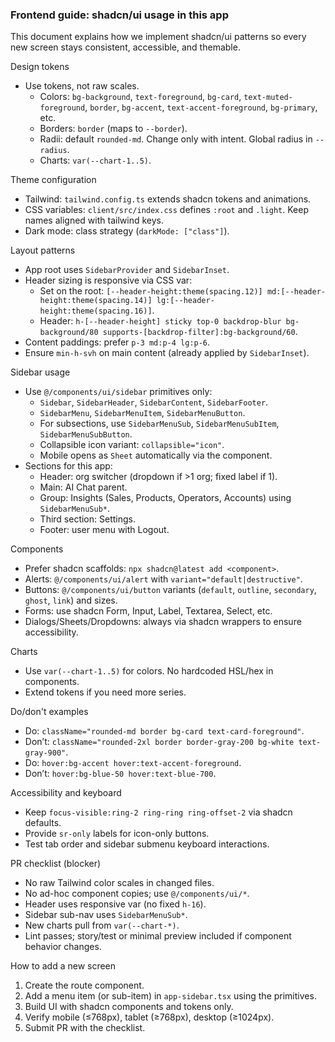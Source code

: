 ### Frontend guide: shadcn/ui usage in this app

This document explains how we implement shadcn/ui patterns so every new screen stays consistent, accessible, and themable.

Design tokens
- Use tokens, not raw scales.
  - Colors: `bg-background`, `text-foreground`, `bg-card`, `text-muted-foreground`, `border`, `bg-accent`, `text-accent-foreground`, `bg-primary`, etc.
  - Borders: `border` (maps to `--border`).
  - Radii: default `rounded-md`. Change only with intent. Global radius in `--radius`.
  - Charts: `var(--chart-1..5)`.

Theme configuration
- Tailwind: `tailwind.config.ts` extends shadcn tokens and animations.
- CSS variables: `client/src/index.css` defines `:root` and `.light`. Keep names aligned with tailwind keys.
- Dark mode: class strategy (`darkMode: ["class"]`).

Layout patterns
- App root uses `SidebarProvider` and `SidebarInset`.
- Header sizing is responsive via CSS var:
  - Set on the root: `[--header-height:theme(spacing.12)] md:[--header-height:theme(spacing.14)] lg:[--header-height:theme(spacing.16)]`.
  - Header: `h-[--header-height] sticky top-0 backdrop-blur bg-background/80 supports-[backdrop-filter]:bg-background/60`.
- Content paddings: prefer `p-3 md:p-4 lg:p-6`.
- Ensure `min-h-svh` on main content (already applied by `SidebarInset`).

Sidebar usage
- Use `@/components/ui/sidebar` primitives only:
  - `Sidebar`, `SidebarHeader`, `SidebarContent`, `SidebarFooter`.
  - `SidebarMenu`, `SidebarMenuItem`, `SidebarMenuButton`.
  - For subsections, use `SidebarMenuSub`, `SidebarMenuSubItem`, `SidebarMenuSubButton`.
  - Collapsible icon variant: `collapsible="icon"`.
  - Mobile opens as `Sheet` automatically via the component.
- Sections for this app:
  - Header: org switcher (dropdown if >1 org; fixed label if 1).
  - Main: AI Chat parent.
  - Group: Insights (Sales, Products, Operators, Accounts) using `SidebarMenuSub*`.
  - Third section: Settings.
  - Footer: user menu with Logout.

Components
- Prefer shadcn scaffolds: `npx shadcn@latest add <component>`.
- Alerts: `@/components/ui/alert` with `variant="default|destructive"`.
- Buttons: `@/components/ui/button` variants (`default`, `outline`, `secondary`, `ghost`, `link`) and sizes.
- Forms: use shadcn Form, Input, Label, Textarea, Select, etc.
- Dialogs/Sheets/Dropdowns: always via shadcn wrappers to ensure accessibility.

Charts
- Use `var(--chart-1..5)` for colors. No hardcoded HSL/hex in components.
- Extend tokens if you need more series.

Do/don't examples
- Do: `className="rounded-md border bg-card text-card-foreground"`.
- Don’t: `className="rounded-2xl border border-gray-200 bg-white text-gray-900"`.
- Do: `hover:bg-accent hover:text-accent-foreground`.
- Don’t: `hover:bg-blue-50 hover:text-blue-700`.

Accessibility and keyboard
- Keep `focus-visible:ring-2 ring-ring ring-offset-2` via shadcn defaults.
- Provide `sr-only` labels for icon-only buttons.
- Test tab order and sidebar submenu keyboard interactions.

PR checklist (blocker)
- No raw Tailwind color scales in changed files.
- No ad-hoc component copies; use `@/components/ui/*`.
- Header uses responsive var (no fixed `h-16`).
- Sidebar sub-nav uses `SidebarMenuSub*`.
- New charts pull from `var(--chart-*)`.
- Lint passes; story/test or minimal preview included if component behavior changes.

How to add a new screen
1) Create the route component.
2) Add a menu item (or sub-item) in `app-sidebar.tsx` using the primitives.
3) Build UI with shadcn components and tokens only.
4) Verify mobile (≤768px), tablet (≥768px), desktop (≥1024px).
5) Submit PR with the checklist.



